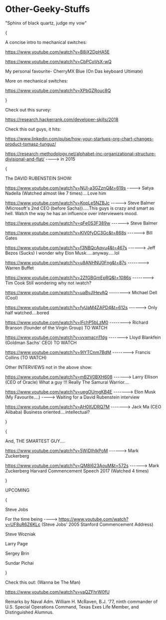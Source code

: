 # Other-Geeky-Stuffs
"Sphinx of black quartz, judge my vow"

{

A concise intro to mechanical switches:

https://www.youtube.com/watch?v=B8jX2DpHA5E

https://www.youtube.com/watch?v=CbPCqVsX-wQ

My personal favourite- CherryMX Blue (On Das keyboard Ultimate)

More on mechanical switches:

https://www.youtube.com/watch?v=XPbGZRouc8Q

}

Check out this survey:

https://research.hackerrank.com/developer-skills/2018


Check this out guys, it hits:

https://www.linkedin.com/pulse/how-your-startups-org-chart-changes-product-tomasz-tunguz/

https://research-methodology.net/alphabet-inc-organizational-structure-divisional-and-flat/ ----> in 2015

{

The DAVID RUBENSTEIN SHOW:

https://www.youtube.com/watch?v=NUl-a3GZznQ&t=619s ----> Satya Nadella (Watched almost like 7 times)....Love him

https://www.youtube.com/watch?v=KopLe5NZBJc   -----> Steve Balmer (Microsoft's 2nd CEO (before Sacha)).....This guys is crazy and smart as hell. Watch the way he has an influence over interviewers mood.

https://www.youtube.com/watch?v=qFe0S3F389w ------> Steve Balmer

https://www.youtube.com/watch?v=KlV0fyDC3Gc&t=868s   ------> Bill Gates

https://www.youtube.com/watch?v=f3NBQcAqyu4&t=467s ------> Jeff Bezos (Sucks)  I wonder why Elon Musk.....anyway.....lol

https://www.youtube.com/watch?v=u8ANHNU0Fng&t=87s  --------> Warren Buffet

https://www.youtube.com/watch?v=2ZfGBGmEpRQ&t=1086s --------> Tim Cook  Still wondering why not iwatch?

https://www.youtube.com/watch?v=uaBvJlHevAQ --------> Michael Dell   (Cool)

https://www.youtube.com/watch?v=fyUaM4ZAPD4&t=612s ------>  Only half watched....bored

https://www.youtube.com/watch?v=lFchP5bLzM0  --------> Richard Branson (founder of the Virgin Group) TO WATCH  
 
https://www.youtube.com/watch?v=vvxmacn11dg -------> Lloyd Blankfein (Goldman Sachs' CEO) TO WATCH

https://www.youtube.com/watch?v=9lYTCnm7BdM --------> Francis Collins (TO WATCH)


Other INTERVIEWS not in the above show:

https://www.youtube.com/watch?v=mB2V0BXH608  ------> Larry Ellison (CEO of Oracle) What a guy !!! Really The Samurai Warrior....

https://www.youtube.com/watch?v=uegOUmgKB4E -------> Elon Musk  (My Favourite....) ----> Waiting for a David Rubenstein interview

https://www.youtube.com/watch?v=AH0IfJDRQ7M -------> Jack Ma (CEO Alibaba) Business oriented....intellectual?

}

{

And, THE SMARTEST GUY....

https://www.youtube.com/watch?v=5WiDIhIkPoM ------> Mark Zuckerberg

https://www.youtube.com/watch?v=QM8l623AouM&t=572s ------> Mark Zuckerberg Harvard Commencement Speech 2017 (Watched 4 times)

}

UPCOMING

{

Steve Jobs

For the time being ----> https://www.youtube.com/watch?v=UF8uR6Z6KLc (Steve Jobs' 2005 Stanford Commencement Address)

Steve Wozniak

Larry Page

Sergey Brin

Sundar Pichai

}

Check this out: (Wanna be The Man)

https://www.youtube.com/watch?v=yaQZFhrW0fU

Remarks by Naval Adm. William H. McRaven, B.J. '77, ninth commander of U.S. Special Operations Command, Texas Exes Life Member, and Distinguished Alumnus.















